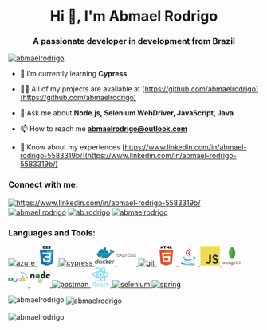 <h1 align="center">Hi 👋, I'm Abmael Rodrigo</h1>
<h3 align="center">A passionate developer in development from Brazil</h3>

<p align="left"> <a href="https://github.com/ryo-ma/github-profile-trophy"><img src="https://github-profile-trophy.vercel.app/?username=abmaelrodrigo" alt="abmaelrodrigo" /></a> </p>

- 🌱 I’m currently learning **Cypress**

- 👨‍💻 All of my projects are available at [https://github.com/abmaelrodrigo](https://github.com/abmaelrodrigo)

- 💬 Ask me about **Node.js, Selenium WebDriver, JavaScript, Java**

- 📫 How to reach me **abmaelrodrigo@outlook.com**

- 📄 Know about my experiences [https://www.linkedin.com/in/abmael-rodrigo-5583319b/](https://www.linkedin.com/in/abmael-rodrigo-5583319b/)

<h3 align="left">Connect with me:</h3>
<p align="left">
<a href="https://linkedin.com/in/https://www.linkedin.com/in/abmael-rodrigo-5583319b/" target="blank"><img align="center" src="https://cdn.jsdelivr.net/npm/simple-icons@3.0.1/icons/linkedin.svg" alt="https://www.linkedin.com/in/abmael-rodrigo-5583319b/" height="30" width="40" /></a>
<a href="https://fb.com/abmael rodrigo" target="blank"><img align="center" src="https://cdn.jsdelivr.net/npm/simple-icons@3.0.1/icons/facebook.svg" alt="abmael rodrigo" height="30" width="40" /></a>
<a href="https://instagram.com/ab.rodrigo" target="blank"><img align="center" src="https://cdn.jsdelivr.net/npm/simple-icons@3.0.1/icons/instagram.svg" alt="ab.rodrigo" height="30" width="40" /></a>
<a href="https://www.hackerrank.com/abmaelrodrigo" target="blank"><img align="center" src="https://cdn.jsdelivr.net/npm/simple-icons@3.0.1/icons/hackerrank.svg" alt="abmaelrodrigo" height="30" width="40" /></a>
</p>

<h3 align="left">Languages and Tools:</h3>
<p align="left"> <a href="https://azure.microsoft.com/en-in/" target="_blank"> <img src="https://www.vectorlogo.zone/logos/microsoft_azure/microsoft_azure-icon.svg" alt="azure" width="40" height="40"/> </a> <a href="https://www.w3schools.com/css/" target="_blank"> <img src="https://raw.githubusercontent.com/devicons/devicon/master/icons/css3/css3-original-wordmark.svg" alt="css3" width="40" height="40"/> </a> <a href="https://www.cypress.io" target="_blank"> <img src="https://raw.githubusercontent.com/simple-icons/simple-icons/6e46ec1fc23b60c8fd0d2f2ff46db82e16dbd75f/icons/cypress.svg" alt="cypress" width="40" height="40"/> </a> <a href="https://www.docker.com/" target="_blank"> <img src="https://raw.githubusercontent.com/devicons/devicon/master/icons/docker/docker-original-wordmark.svg" alt="docker" width="40" height="40"/> </a> <a href="https://expressjs.com" target="_blank"> <img src="https://raw.githubusercontent.com/devicons/devicon/master/icons/express/express-original-wordmark.svg" alt="express" width="40" height="40"/> </a> <a href="https://git-scm.com/" target="_blank"> <img src="https://www.vectorlogo.zone/logos/git-scm/git-scm-icon.svg" alt="git" width="40" height="40"/> </a> <a href="https://www.w3.org/html/" target="_blank"> <img src="https://raw.githubusercontent.com/devicons/devicon/master/icons/html5/html5-original-wordmark.svg" alt="html5" width="40" height="40"/> </a> <a href="https://www.java.com" target="_blank"> <img src="https://raw.githubusercontent.com/devicons/devicon/master/icons/java/java-original.svg" alt="java" width="40" height="40"/> </a> <a href="https://developer.mozilla.org/en-US/docs/Web/JavaScript" target="_blank"> <img src="https://raw.githubusercontent.com/devicons/devicon/master/icons/javascript/javascript-original.svg" alt="javascript" width="40" height="40"/> </a> <a href="https://www.mongodb.com/" target="_blank"> <img src="https://raw.githubusercontent.com/devicons/devicon/master/icons/mongodb/mongodb-original-wordmark.svg" alt="mongodb" width="40" height="40"/> </a> <a href="https://www.mysql.com/" target="_blank"> <img src="https://raw.githubusercontent.com/devicons/devicon/master/icons/mysql/mysql-original-wordmark.svg" alt="mysql" width="40" height="40"/> </a> <a href="https://nodejs.org" target="_blank"> <img src="https://raw.githubusercontent.com/devicons/devicon/master/icons/nodejs/nodejs-original-wordmark.svg" alt="nodejs" width="40" height="40"/> </a> <a href="https://postman.com" target="_blank"> <img src="https://www.vectorlogo.zone/logos/getpostman/getpostman-icon.svg" alt="postman" width="40" height="40"/> </a> <a href="https://reactjs.org/" target="_blank"> <img src="https://raw.githubusercontent.com/devicons/devicon/master/icons/react/react-original-wordmark.svg" alt="react" width="40" height="40"/> </a> <a href="https://www.selenium.dev" target="_blank"> <img src="https://raw.githubusercontent.com/detain/svg-logos/780f25886640cef088af994181646db2f6b1a3f8/svg/selenium-logo.svg" alt="selenium" width="40" height="40"/> </a> <a href="https://spring.io/" target="_blank"> <img src="https://www.vectorlogo.zone/logos/springio/springio-icon.svg" alt="spring" width="40" height="40"/> </a> </p>

<p><img align="left" src="https://github-readme-stats.vercel.app/api/top-langs?username=abmaelrodrigo&show_icons=true&locale=en&layout=compact" alt="abmaelrodrigo" /></p>

<p>&nbsp;<img align="center" src="https://github-readme-stats.vercel.app/api?username=abmaelrodrigo&show_icons=true&locale=en" alt="abmaelrodrigo" /></p>

<p><img align="center" src="https://github-readme-streak-stats.herokuapp.com/?user=abmaelrodrigo&" alt="abmaelrodrigo" /></p>

